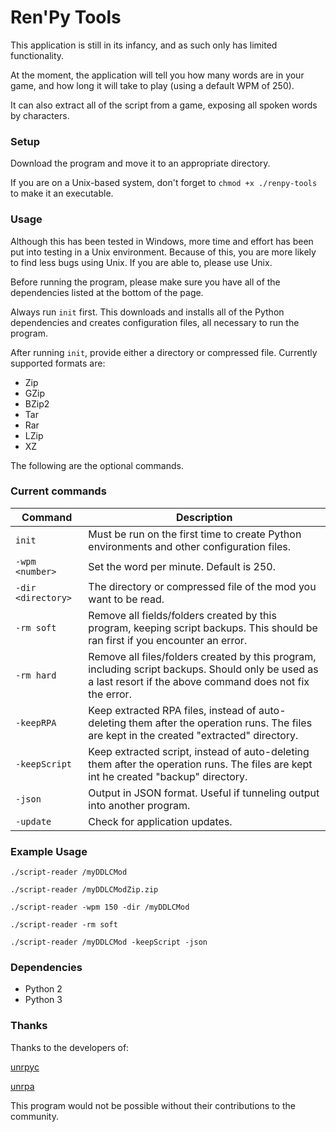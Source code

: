 # Ren'Py Tools

This application is still in its infancy, and as such only has limited functionality.

At the moment, the application will tell you how many words are in your game, and how long it will take to play (using a default WPM of 250).

It can also extract all of the script from a game, exposing all spoken words by characters.

### Setup

Download the program and move it to an appropriate directory.

If you are on a Unix-based system, don't forget to ``chmod +x ./renpy-tools`` to make it an executable.

### Usage

Although this has been tested in Windows, more time and effort has been put into testing in a Unix environment. Because of this, you are more likely to find less bugs using Unix. If you are able to, please use Unix.

Before running the program, please make sure you have all of the dependencies listed at the bottom of the page. 

Always run ``init`` first. This downloads and installs all of the Python dependencies and creates configuration files, all necessary to run the program.

After running ``init``, provide either a directory or compressed file. Currently supported formats are:
- Zip
- GZip
- BZip2
- Tar
- Rar
- LZip
- XZ

The following are the optional commands.

### Current commands

| Command              | Description                                                                                                                                                   |
|----------------------|---------------------------------------------------------------------------------------------------------------------------------------------------------------|
| ``init``             | Must be run on the first time to create Python environments and other configuration files.                                                                    |
| ``-wpm <number>``    | Set the word per minute. Default is 250.                                                                                                                      |
| ``-dir <directory>`` | The directory or compressed file of the mod you want to be read.                                                                                              |
| ``-rm soft``         | Remove all fields/folders created by this program, keeping script backups. This should be ran first if you encounter an error.                                |
| ``-rm hard``         | Remove all files/folders created by this program, including script backups. Should only be used as a last resort if the above command does not fix the error. |
| ``-keepRPA``         | Keep extracted RPA files, instead of auto-deleting them after the operation runs. The files are kept in the created "extracted" directory.                    |
| ``-keepScript``      | Keep extracted script, instead of auto-deleting them after the operation runs. The files are kept int he created "backup" directory.                          |
| ``-json``            | Output in JSON format. Useful if tunneling output into another program.                                                                                       |
| ``-update``          | Check for application updates.                                                                                                                                |

### Example Usage

``./script-reader /myDDLCMod``

``./script-reader /myDDLCModZip.zip``

``./script-reader -wpm 150 -dir /myDDLCMod``

``./script-reader -rm soft``

``./script-reader /myDDLCMod -keepScript -json``

### Dependencies

- Python 2
- Python 3

### Thanks

Thanks to the developers of:

[unrpyc](https://github.com/CensoredUsername/unrpyc)

[unrpa](https://github.com/Lattyware/unrpa)

This program would not be possible without their contributions to the community.